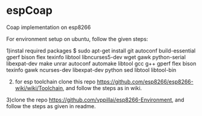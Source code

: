 # espCoap
Coap implementation on esp8266

For environment setup on ubuntu, follow the given steps:

1)instal required packages
$ sudo apt-get install git autoconf build-essential gperf bison flex texinfo libtool libncurses5-dev wget gawk python-serial libexpat-dev make unrar autoconf automake libtool gcc g++ gperf flex bison texinfo gawk ncurses-dev libexpat-dev python sed libtool libtool-bin

2) for esp toolchain clone this repo https://github.com/esp8266/esp8266-wiki/wiki/Toolchain, and follow the steps as in wiki.

3)clone the repo https://github.com/vppillai/esp8266-Environment, and follow the steps as given in readme.

